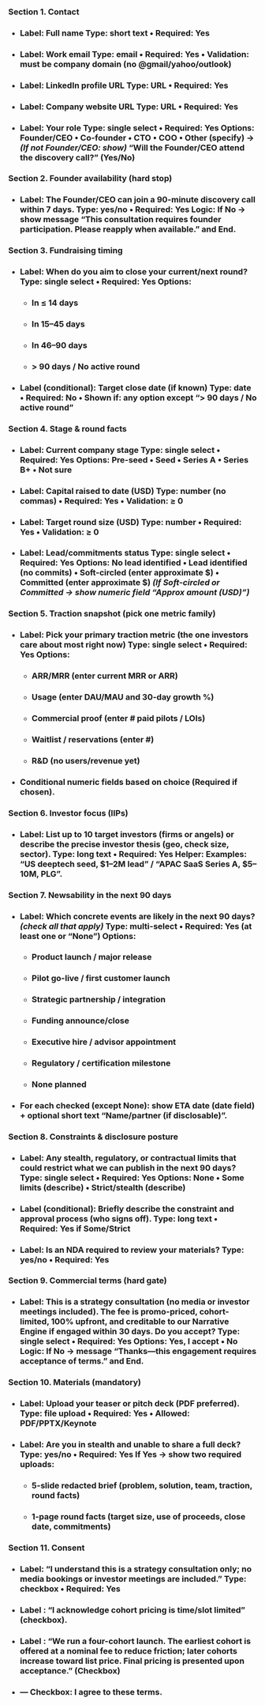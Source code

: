 

### **Section 1. Contact**

* ### **Label:** Full name    **Type:** short text • **Required:** Yes 

* ### **Label:** Work email    **Type:** email • **Required:** Yes • **Validation:** must be company domain (no @gmail/yahoo/outlook) 

* ### **Label:** LinkedIn profile URL    **Type:** URL • **Required:** Yes 

* ### **Label:** Company website URL    **Type:** URL • **Required:** Yes 

* ### **Label:** Your role    **Type:** single select • **Required:** Yes    **Options:** Founder/CEO • Co-founder • CTO • COO • Other (specify) → *(If not Founder/CEO: show)* “Will the Founder/CEO attend the discovery call?” (Yes/No) 

### **Section 2. Founder availability (hard stop)**

* ### **Label:** The Founder/CEO can join a **90-minute discovery call within 7 days**.    **Type:** yes/no • **Required:** Yes    **Logic:** If **No** → show message “This consultation requires founder participation. Please reapply when available.” and **End**. 

### **Section 3. Fundraising timing**

* ### **Label:** When do you aim to **close your current/next round**?    **Type:** single select • **Required:** Yes    **Options:** 

  * ### In **≤ 14 days** 

  * ### In **15–45 days** 

  * ### In **46–90 days** 

  * ### **\> 90 days** / No active round 

* ### **Label (conditional):** Target close **date** (if known)    **Type:** date • **Required:** No • **Shown if:** any option except “\> 90 days / No active round” 

### **Section 4. Stage & round facts**

* ### **Label:** Current company stage    **Type:** single select • **Required:** Yes    **Options:** Pre-seed • Seed • Series A • Series B+ • Not sure 

* ### **Label:** Capital **raised to date (USD)**    **Type:** number (no commas) • **Required:** Yes • **Validation:** ≥ 0 

* ### **Label:** **Target round size (USD)**    **Type:** number • **Required:** Yes • **Validation:** ≥ 0 

* ### **Label:** Lead/commitments status    **Type:** single select • **Required:** Yes    **Options:** No lead identified • Lead identified (no commits) • **Soft-circled** (enter approximate $) • **Committed** (enter approximate $)    *(If Soft-circled or Committed → show numeric field “Approx amount (USD)”)* 

### **Section 5. Traction snapshot (pick one metric family)**

* ### **Label:** Pick your **primary traction metric** (the one investors care about most right now)    **Type:** single select • **Required:** Yes    **Options:** 

  * ### **ARR/MRR** (enter current MRR or ARR) 

  * ### **Usage** (enter DAU/MAU and 30-day growth %) 

  * ### **Commercial proof** (enter **\#** paid pilots / LOIs) 

  * ### **Waitlist / reservations** (enter **\#**) 

  * ### **R\&D** (no users/revenue yet) 

* ### **Conditional numeric fields** based on choice (Required if chosen). 

### **Section 6. Investor focus (IIPs)**

* ### **Label:** List up to **10 target investors** (firms or angels) **or** describe the precise investor **thesis** (geo, check size, sector).    **Type:** long text • **Required:** Yes    **Helper:** Examples: “US deeptech seed, $1–2M lead” / “APAC SaaS Series A, $5–10M, PLG”. 

### **Section 7. Newsability in the next 90 days**

* ### **Label:** Which **concrete events** are likely in the next **90 days**? *(check all that apply)*    **Type:** multi-select • **Required:** Yes (at least one or “None”)    **Options:** 

  * ### Product **launch / major release** 

  * ### **Pilot** go-live / first customer launch 

  * ### **Strategic partnership / integration** 

  * ### **Funding** announce/close 

  * ### **Executive hire / advisor** appointment 

  * ### **Regulatory / certification** milestone 

  * ### **None planned** 

* ### **For each checked (except None):** show **ETA date** (date field) \+ optional short text “Name/partner (if disclosable)”. 

### **Section 8. Constraints & disclosure posture**

* ### **Label:** Any **stealth, regulatory, or contractual** limits that could restrict what we can publish in the next 90 days?    **Type:** single select • **Required:** Yes    **Options:** None • Some limits (describe) • **Strict/stealth** (describe) 

* ### **Label (conditional):** Briefly describe the constraint and approval process (who signs off).    **Type:** long text • **Required:** Yes if Some/Strict 

* ### **Label:** Is an **NDA required** to review your materials?    **Type:** yes/no • **Required:** Yes 

### **Section 9. Commercial terms (hard gate)**

* ### **Label:** This is a **strategy consultation** (no media or investor meetings included). The fee is **promo-priced, cohort-limited**, **100% upfront**, and creditable to our Narrative Engine if engaged within 30 days. **Do you accept?**    **Type:** single select • **Required:** Yes    **Options:** **Yes, I accept** • No    **Logic:** If **No** → message “Thanks—this engagement requires acceptance of terms.” and **End**. 

### **Section 10. Materials (mandatory)**

* ### **Label:** **Upload your teaser or pitch deck** (PDF preferred).    **Type:** file upload • **Required:** Yes • **Allowed:** PDF/PPTX/Keynote 

* ### **Label:** Are you in **stealth** and unable to share a full deck?    **Type:** yes/no • **Required:** Yes    **If Yes →** show two **required** uploads: 

  * ### **5-slide redacted brief** (problem, solution, team, traction, round facts) 

  * ### **1-page round facts** (target size, use of proceeds, close date, commitments) 

### **Section 11. Consent**

* ### **Label:** “I understand this is a strategy consultation only; no media bookings or investor meetings are included.”    **Type:** checkbox • **Required:** Yes

* ### **Label :** “I acknowledge cohort pricing is time/slot limited” (checkbox).

* ### **Label :** “We run a four-cohort launch. The earliest cohort is offered at a nominal fee to reduce friction; later cohorts increase toward list price. Final pricing is presented upon acceptance.” (Checkbox)

* ### — Checkbox: I agree to these terms. 



